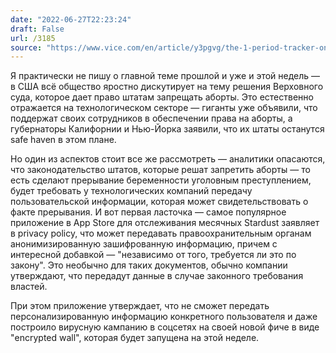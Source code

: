 ```yaml
---
date: "2022-06-27T22:23:24"
draft: False
url: /3185
source: "https://www.vice.com/en/article/y3pgvg/the-1-period-tracker-on-the-app-store-will-hand-over-data-without-a-warrant"
---
```


Я практически не пишу о главной теме прошлой и уже и этой недель — в США всё общество яростно дискутирует на тему решения Верховного суда, которое дает право штатам запрещать аборты. Это естественно отражается на технологическом секторе — гиганты уже объявили, что поддержат своих сотрудников в обеспечении права на аборты, а губернаторы Калифорнии и Нью-Йорка заявили, что их штаты останутся safe haven в этом плане.

Но один из аспектов стоит все же рассмотреть — аналитики опасаются, что законодательство штатов, которые решат запретить аборты — то есть сделают прерывание беременности уголовным преступлением, будет требовать у технологических компаний передачу пользовательской информации, которая может свидетельствовать о факте прерывания. И вот первая ласточка — самое популярное приложение в App Store для отслеживания месячных Stardust заявляет в privacy policy, что может передавать правоохранительным органам анонимизированную зашифрованную информацию, причем с интересной добавкой — "независимо от того, требуется ли это по закону". Это необычно для таких документов, обычно компании утверждают, что передадут данные в случае законного требования властей. 

При этом приложение утверждает, что не сможет передать персонализированную информацию конкретного пользователя и даже построило вирусную кампанию в соцсетях на своей новой фиче в виде "encrypted wall", которая будет запущена на этой неделе.
